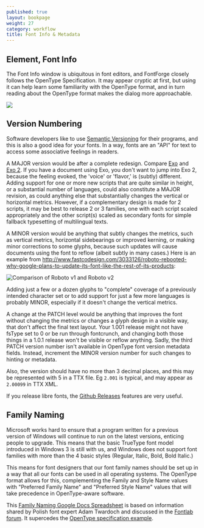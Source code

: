 ```yaml
---
published: true
layout: bookpage
weight: 27
category: workflow
title: Font Info & Metadata
---
```


## Element, Font Info

The Font Info window is ubiquitous in font editors, and FontForge closely follows the OpenType Specification. 
It may appear cryptic at first, but using it can help learn some familiarity with the OpenType format, and in turn reading about the OpenType format makes the dialog more approachable. 

<img src="images/info_ps_names.png"/>

## Version Numbering

Software developers like to use [Semantic Versioning](http://semver.org) for their programs, and this is also a good idea for your fonts. 
In a way, fonts are an "API" for text to access some associative feelings in readers. 

A MAJOR version would be after a complete redesign. Compare [Exo](http://www.google.com/fonts/specimen/Exo) and [Exo 2](http://www.google.com/fonts/specimen/Exo+2). 
If you have a document using Exo, you don't want to jump into Exo 2, because the feeling evoked, the 'voice' or 'flavor,' is (subtly) different. 
Adding support for one or more new scripts that are quite similar in height, or a substantial number of languages, could also constitute a MAJOR revision, as could anything else that substantially changes the vertical or horizontal metrics. 
However, if a complementary design is made for 2 scripts, it may be best to release 2 or 3 families, one with each script scaled appropriately and the other script(s) scaled as secondary fonts for simple fallback typesetting of multilingual texts. 

A MINOR version would be anything that subtly changes the metrics, such as vertical metrics, horizontal sidebearings or improved kerning, or making minor corrections to some glyphs, because such updates will cause documents using the font to reflow (albeit subtly in many cases.) Here is an example from <http://www.fastcodesign.com/3033126/roboto-rebooted-why-google-plans-to-update-its-font-like-the-rest-of-its-products>:

![Comparison of Roboto v1 and Roboto v2](http://c.fastcompany.net/multisite_files/fastcompany/imagecache/inline-large/inline/2014/07/3033126-inline-i-thenewroboto2.jpg) 

Adding just a few or a dozen glyphs to "complete" coverage of a previously intended character set or to add support for just a few more languages is probably MINOR, especially if it doesn't change the vertical metrics. 

A change at the PATCH level would be anything that improves the font without changing the metrics or changes a glyph design in a visible way, that don't affect the final text layout. 
Your 1.001 release might not have fsType set to 0 or be run through fontcrunch, and changing both those things in a 1.0.1 release won't be visible or reflow anything. 
Sadly, the third PATCH version number isn't available in OpenType font version metadata fields.
Instead, increment the MINOR version number for such changes to hinting or metadata. 

Also, the version should have no more than 3 decimal places, and this may be represented with 5 in a TTX file.
Eg `2.001` is typical, and may appear as `2.00099` in TTX XML. 

If you release libre fonts, the [Github Releases](https://www.google.com/search?q=github+releases) features are very useful.

## Family Naming

Microsoft works hard to ensure that a program written for a previous version of Windows will continue to run on the latest versions, enticing people to upgrade. This means that the basic TrueType font model introduced in Windows 3 is still with us, and Windows does not support font families with more than the 4 basic styles (Regular, Italic, Bold, Bold Italic.) 

This means for font designers that our font family names should be set up in a way that all our fonts can be used in all operating systems. The OpenType format allows for this, complementing the Family and Style Name values with "Preferred Family Name" and "Preferred Style Name" values that will take precedence in OpenType-aware software.

This [Family Naming Google Docs Spreadsheet](https://docs.google.com/spreadsheets/d/1ckHigO7kRxbm9ZGVQwJ6QJG_HjV_l_IRWJ_xeWnTSBg/edit#gid=0) is based on information shared by Polish font expert Adam Twardoch and discussed in the [Fontlab forum](http://forum.fontlab.com/index.php?topic=313.0). 
It supercedes the [OpenType specification example](https://www.microsoft.com/typography/otspec/namesmp.htm). 
